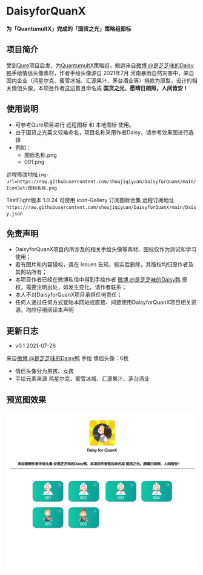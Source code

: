 # DaisyforQuanX

**为「QuantumultX」完成的「国货之光」策略组图标**


## 项目简介
受到[Qure](https://github.com/Koolson/Qure "Qure")项目启发，为[QuantumultX](https://github.com/crossutility/Quantumult-X/ "QuantumultX")策略组，搬运来自[微博 @是芝芝味的Daisy鸭](https://weibo.com/u/6540920195 "微博 @是芝芝味的Daisy鸭")手绘情侣头像素材，作者手绘头像源自 2021年7月 河南暴雨自然灾害中，来自国内企业（鸿星尔克、蜜雪冰城、汇源果汁、茅台酒业等）捐款为原型，设计的相关情侣头像，本项目作者这边暂且命名成 **国货之光**。**愿晴日朗照，人间皆安！**

## 使用说明
+ 可参考Qure项目进行 远程图标 和 本地图标 使用。
+ 由于国货之光英文较难命名，项目名称采用作者Daisy，请参考效果图进行选择
+ 例如：
    * 图标名称.png
    * 001.png

远程修改地址`img-url=https://raw.githubusercontent.com/shoujiqiyuan/DaisyforQuanX/main/IconSet/图标名称.png`

TestFlight版本 1.0.24 可使用 Icon-Gallery 订阅图标合集
远程订阅地址`https://raw.githubusercontent.com/shoujiqiyuan/DaisyforQuanX/main/Daisy.json`

## 免责声明
+ DaisyforQuanX项目内所涉及的相关手绘头像等素材、图标仅作为测试和学习使用；
+ 若有图片和内容侵权，请在 Issues 告知，核实后删除，其版权均归原作者及其网站所有；
+ 本项目作者已经在微博私信中得到手绘作者 [微博 @是芝芝味的Daisy鸭](https://weibo.com/u/6540920195 "微博 @是芝芝味的Daisy鸭") 授权，需要注明出处，如发生变化，请作者联系；
+ 本人不对DaisyforQuanX项目承担任何责任；
+ 任何人通过任何方式登陆本网站或直接、间接使用DaisyforQuanX项目相关资源，均应仔细阅读本声明


## 更新日志

+ v0.1
2021-07-26

来自[微博 @是芝芝味的Daisy鸭](https://weibo.com/u/6540920195 "微博 @是芝芝味的Daisy鸭") 手绘 情侣头像：6枚
+ 情侣头像分为男孩、女孩
+ 手绘元素来源 鸿星尔克、蜜雪冰城、汇源果汁、茅台酒业


## 预览图效果
![markdown](https://github.com/shoujiqiyuan/DaisyforQuanX/blob/main/Preview.jpg "DaisyforQuanX")

